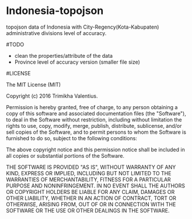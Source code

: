 # Indonesia-topojson


topojson data of Indonesia with City-Regency(Kota-Kabupaten) administrative divisions level of accuracy. 


#TODO

- clean the properties/attribute of the data
- Province level of accuracy version (smaller file size)

#LICENSE

The MIT License (MIT)

Copyright (c) 2016 Trimikha Valentius.

Permission is hereby granted, free of charge, to any person obtaining a copy of this software and associated documentation files (the "Software"), to deal in the Software without restriction, including without limitation the rights to use, copy, modify, merge, publish, distribute, sublicense, and/or sell copies of the Software, and to permit persons to whom the Software is furnished to do so, subject to the following conditions:

The above copyright notice and this permission notice shall be included in all copies or substantial portions of the Software.

THE SOFTWARE IS PROVIDED "AS IS", WITHOUT WARRANTY OF ANY KIND, EXPRESS OR IMPLIED, INCLUDING BUT NOT LIMITED TO THE WARRANTIES OF MERCHANTABILITY, FITNESS FOR A PARTICULAR PURPOSE AND NONINFRINGEMENT. IN NO EVENT SHALL THE AUTHORS OR COPYRIGHT HOLDERS BE LIABLE FOR ANY CLAIM, DAMAGES OR OTHER LIABILITY, WHETHER IN AN ACTION OF CONTRACT, TORT OR OTHERWISE, ARISING FROM, OUT OF OR IN CONNECTION WITH THE SOFTWARE OR THE USE OR OTHER DEALINGS IN THE SOFTWARE.